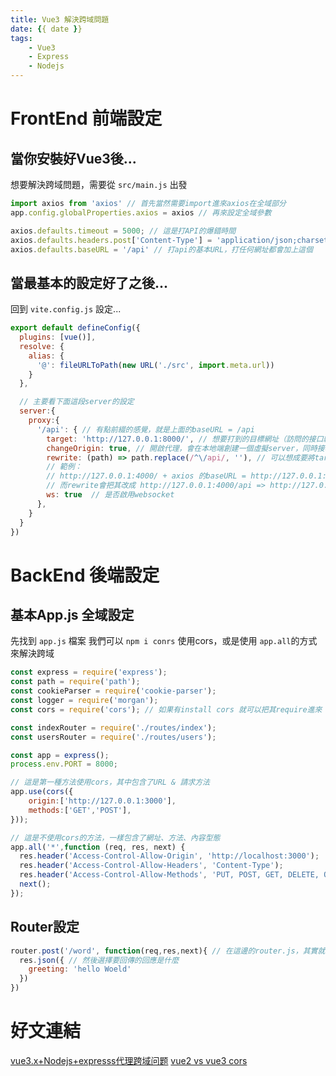 ```yaml
---
title: Vue3 解決跨域問題
date: {{ date }}
tags: 
    - Vue3
    - Express
    - Nodejs
---
```

# FrontEnd 前端設定
## 當你安裝好Vue3後...
想要解決跨域問題，需要從 `src/main.js` 出發
```javascript
import axios from 'axios' // 首先當然需要import進來axios在全域部分
app.config.globalProperties.axios = axios // 再來設定全域參數

axios.defaults.timeout = 5000; // 這是打API的爆錯時間
axios.defaults.headers.post['Content-Type'] = 'application/json;charset=UTF-8'; // 定義內容類型為application....
axios.defaults.baseURL = '/api' // 打api的基本URL，打任何網址都會加上這個
```

## 當最基本的設定好了之後...
回到 `vite.config.js` 設定...
```javascript
export default defineConfig({
  plugins: [vue()],
  resolve: {
    alias: {
      '@': fileURLToPath(new URL('./src', import.meta.url))
    }
  },

  // 主要看下面這段server的設定
  server:{
    proxy:{
      '/api': { // 有點前綴的感覺，就是上面的baseURL = /api
        target: 'http://127.0.0.1:8000/', // 想要打到的目標網址（訪問的接口網域名稱）
        changeOrigin: true, // 開啟代理，會在本地端創建一個虛擬server，同時接收請求數據，這樣服務端之間進行傳輸不會有跨域問題
        rewrite: (path) => path.replace(/^\/api/, ''), // 可以想成要將target換成什麼樣子
        // 範例：
        // http://127.0.0.1:4000/ + axios 的baseURL = http://127.0.0.1:4000/api
        // 而rewrite會把其改成 http://127.0.0.1:4000/api => http://127.0.0.1:4000/
        ws: true  // 是否啟用websocket
      },
    }
  }
})
```
# BackEnd 後端設定
## 基本App.js 全域設定
先找到 `app.js` 檔案
我們可以 `npm i conrs` 使用cors，或是使用 `app.all`的方式來解決跨域
```javascript
const express = require('express');
const path = require('path');
const cookieParser = require('cookie-parser');
const logger = require('morgan');
const cors = require('cors'); // 如果有install cors 就可以把其require進來

const indexRouter = require('./routes/index');
const usersRouter = require('./routes/users');

const app = express();
process.env.PORT = 8000;

// 這是第一種方法使用cors，其中包含了URL & 請求方法
app.use(cors({
    origin:['http://127.0.0.1:3000'],
    methods:['GET','POST'],
}));

// 這是不使用cors的方法，一樣包含了網址、方法、內容型態
app.all('*',function (req, res, next) {
  res.header('Access-Control-Allow-Origin', 'http://localhost:3000');
  res.header('Access-Control-Allow-Headers', 'Content-Type');
  res.header('Access-Control-Allow-Methods', 'PUT, POST, GET, DELETE, OPTIONS');
  next();
});
```

## Router設定
```javascript
router.post('/word', function(req,res,next){ // 在這邊的router.js，其實就可以直接設定api
  res.json({ // 然後選擇要回傳的回應是什麼
    greeting: 'hello Woeld'
  })
})
```

# 好文連結
[vue3.x+Nodejs+expresss代理跨域问题](https://blog.csdn.net/messizhao/article/details/105356787)
[vue2 vs vue3 cors](https://iter01.com/642440.html)
